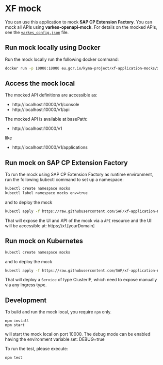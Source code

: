 # XF mock
You can use this application to mock **SAP CP Extension Factory**. You can mock all APIs using **varkes-openapi-mock**. For details on the mocked APIs, see the [`varkes_config.json`](varkes_config.json) file.

## Run mock locally using Docker

Run the mock locally run the following docker command:

```bash
docker run -p 10000:10000 eu.gcr.io/kyma-project/xf-application-mocks/xf-mock:latest
```

## Access the mock local

The mocked API definitions are accessible as:
- http://localhost:10000/v1/console
- http://localhost:10000/v1/api

The mocked API is available at basePath:
- http://localhost:10000/v1

like
- http://localhost:10000/v1/applications

## Run mock on SAP CP Extension Factory
To run the mock using  SAP CP Extension Factory as runtime environment, run the following kubectl command to set up a namespace:

```bash
kubectl create namespace mocks
kubectl label namespace mocks env=true
```

and to deploy the mock
```bash
kubectl apply -f https://raw.githubusercontent.com/SAP/xf-application-mocks/master/xf-mock/deployment/xf.yaml -n mocks
```

That will expose the UI and API of the mock via a `ÀPI` resource and the UI will be accessible at: https://xf.[yourDomain]

## Run mock on Kubernetes
```bash
kubectl create namespace mocks
```

and to deploy the mock
```bash
kubectl apply -f https://raw.githubusercontent.com/SAP/xf-application-mocks/master/xf-mock/deployment/k8s.yaml -n mocks
```

That will deploy a `Service` of type ClusterIP, which need to expose manually via any Ingress type.

## Development

To build and run the mock local, you require `npm` only.

```
npm install
npm start
```
will start the mock local on port 10000.
The debug mode can be enabled having the environment variable set: DEBUG=true

To run the test, please execute:
```
npm test
```